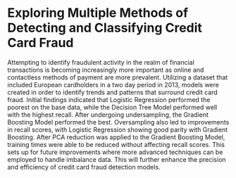 # Exploring Multiple Methods of Detecting and Classifying Credit Card Fraud
Attempting to identify fraudulent activity in the realm of financial transactions is becoming increasingly more important as online and contactless methods of payment are more prevalent. Utilizing a dataset that included European cardholders in a two day period in 2013, models were created in order to identify trends and patterns that surround credit card fraud. Initial findings indicated that Logistic Regression performed the poorest on the base data, while the Decision Tree Model performed well with the highest recall. After undergoing undersampling, the Gradient Boosting Model performed the best. Oversampling also led to improvements in recall scores, with Logistic Regression showing good parity with Gradient Boosting. After PCA reduction was applied to the Gradient Boosting Model, training times were able to be reduced without affecting recall scores. This sets up for future improvements where more advanced techniques can be employed to handle imbalance data. This will further enhance the precision and efficiency of credit card fraud detection models.
